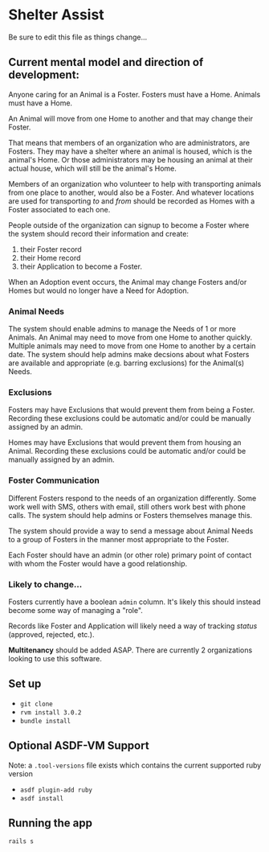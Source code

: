 # Shelter Assist

Be sure to edit this file as things change…

## Current mental model and direction of development:
Anyone caring for an Animal is a Foster.
Fosters must have a Home. Animals must have a Home.

An Animal will move from one Home to another and that may change their Foster.

That means that members of an organization who are administrators, are Fosters. They may have a shelter where an animal is housed, which is the animal's Home. Or those administrators may be housing an animal at their actual house, which will still be the animal's Home.

Members of an organization who volunteer to help with transporting animals from one place to another, would also be a Foster. And whatever locations are used for transporting _to_ and _from_ should be recorded as Homes with a Foster associated to each one.

People outside of the organization can signup to become a Foster where the system should record their information and create:

  1. their Foster record
  2. their Home record
  3. their Application to become a Foster.

When an Adoption event occurs, the Animal may change Fosters and/or Homes but would no longer have a Need for Adoption.

### Animal Needs

The system should enable admins to manage the Needs of 1 or more Animals. An Animal may need to move from one Home to another quickly. Multiple animals may need to move from one Home to another by a certain date.
The system should help admins make decsions about what Fosters are available and appropriate (e.g. barring exclusions) for the Animal(s) Needs.

### Exclusions

Fosters may have Exclusions that would prevent them from being a Foster. Recording these exclusions could be automatic and/or could be manually assigned by an admin.

Homes may have Exclusions that would prevent them from housing an Animal. Recording these exclusions could be automatic and/or could be manually assigned by an admin.

### Foster Communication

Different Fosters respond to the needs of an organization differently. Some work well with SMS, others with email, still others work best with phone calls. The system should help admins or Fosters themselves manage this.

The system should provide a way to send a message about Animal Needs to a group of Fosters in the manner most appropriate to the Foster.

Each Foster should have an admin (or other role) primary point of contact with whom the Foster would have a good relationship.

### Likely to change…
Fosters currently have a boolean `admin` column. It's likely this should instead become some way of managing a "role".

Records like Foster and Application will likely need a way of tracking _status_ (approved, rejected, etc.).

**Multitenancy** should be added ASAP. There are currently 2 organizations looking to use this software.

## Set up

* `git clone `
* `rvm install 3.0.2`
* `bundle install`

## Optional ASDF-VM Support

Note: a `.tool-versions` file exists which contains the current supported ruby version

* `asdf plugin-add ruby`
* `asdf install`

## Running the app

```
rails s
```
